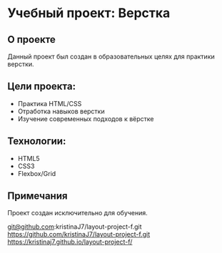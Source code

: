 # Учебный проект: Верстка

## О проекте
Данный проект был создан в образовательных целях для практики верстки. 


## Цели проекта:
- Практика HTML/CSS
- Отработка навыков верстки
- Изучение современных подходов к вёрстке


## Технологии:
- HTML5
- CSS3
- Flexbox/Grid

## Примечания
Проект создан исключительно для  обучения.

git@github.com:kristinaJ7/layout-project-f.git
https://github.com/kristinaJ7/layout-project-f.git
https://kristinaj7.github.io/layout-project-f/